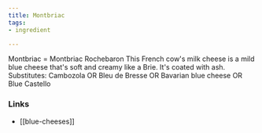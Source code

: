 ```yaml
---
title: Montbriac
tags:
- ingredient

---
```

Montbriac = Montbriac Rochebaron This French cow's milk cheese is a mild blue cheese that's soft and creamy like a Brie. It's coated with ash. Substitutes: Cambozola OR Bleu de Bresse OR Bavarian blue cheese OR Blue Castello

### Links

* [[blue-cheeses]]
